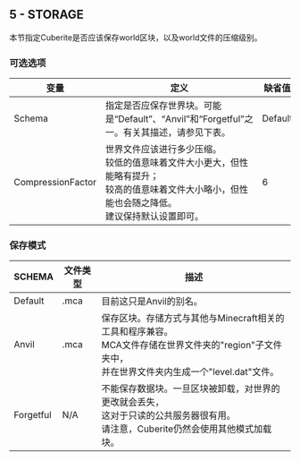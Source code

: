## 5 - STORAGE

本节指定Cuberite是否应该保存world区块，以及world文件的压缩级别。

### 可选选项

| 变量              | 定义                                                                                                                                                        | 缺省值  |
| ----------------- | ----------------------------------------------------------------------------------------------------------------------------------------------------------- | ------- |
| Schema            | 指定是否应保存世界块。可能是“Default”、“Anvil”和“Forgetful”之一。有关其描述，请参见下表。                                                                            | Default |
| CompressionFactor | 世界文件应该进行多少压缩。</br>较低的值意味着文件大小更大，但性能略有提升；</br>较高的值意味着文件大小略小，但性能也会随之降低。</br>建议保持默认设置即可。 | 6       |

### 保存模式

| SCHEMA    | 文件类型 | 描述                                                                                                                                                      |
| --------- | -------- | --------------------------------------------------------------------------------------------------------------------------------------------------------- |
| Default   | .mca     | 目前这只是Anvil的别名。                                                                                                                                   |
| Anvil     | .mca     | 保存区块。存储方式与其他与Minecraft相关的工具和程序兼容。</br>MCA文件存储在世界文件夹的"region"子文件夹中，</br>并在世界文件夹内生成一个"level.dat"文件。 |
| Forgetful | N/A      | 不能保存数据块。一旦区块被卸载，对世界的更改就会丢失，</br>这对于只读的公共服务器很有用。</br>请注意，Cuberite仍然会使用其他模式加载块。                      |
